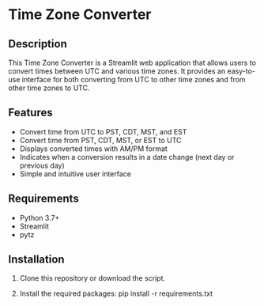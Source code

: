 # Time Zone Converter

## Description
This Time Zone Converter is a Streamlit web application that allows users to convert times between UTC and various time zones. It provides an easy-to-use interface for both converting from UTC to other time zones and from other time zones to UTC.

## Features
- Convert time from UTC to PST, CDT, MST, and EST
- Convert time from PST, CDT, MST, or EST to UTC
- Displays converted times with AM/PM format
- Indicates when a conversion results in a date change (next day or previous day)
- Simple and intuitive user interface

## Requirements
- Python 3.7+
- Streamlit
- pytz

## Installation

1. Clone this repository or download the script.

2. Install the required packages:
   pip install -r requirements.txt
